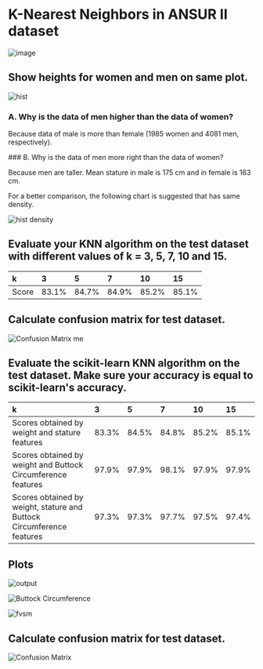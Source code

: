 # K-Nearest Neighbors in ANSUR II dataset

![image](https://github.com/MSaberian/PyLearnMachineLearning/assets/43343453/b9f91e36-21d7-4ca3-bccc-523767d7e567)


## Show heights for women and men on same plot.

![hist](https://github.com/MSaberian/PyLearnMachineLearning/assets/43343453/be5e483c-1433-4ec5-be9d-c745425284ec)

### A. Why is the data of men higher than the data of women?

Because data of male is more than female (1985 women and 4081 men, respectively).

#‌## B. Why is the data of men more right than the data of women?

Because men are taller. Mean stature in male is 175 cm and in female is 163 cm.

For a better comparison, the following chart is suggested that has same density.

![hist density](https://github.com/MSaberian/PyLearnMachineLearning/assets/43343453/b0054500-2d88-40c2-95fa-4aab952638e3)

## Evaluate your KNN algorithm on the test dataset with different values of k = 3, 5, 7, 10 and 15.

| k      | 3      | 5      | 7      | 10      | 15      |
| :---   | :----  | :----  | :----  | :----   | :----   |
| Score  | 83.1%  | 84.7%  | 84.9%  | 85.2%   | 85.1%   |

## Calculate confusion matrix for test dataset.

![Confusion Matrix me](https://github.com/MSaberian/PyLearnMachineLearning/assets/43343453/611b3ead-8e54-4248-8a29-d27fa0f6b810)

## Evaluate the scikit-learn KNN algorithm on the test dataset. Make sure your accuracy is equal to scikit-learn's accuracy.

| k                                                                      | 3      | 5      | 7      | 10      | 15      |
| :---                                                                   | :----  | :----  | :----  | :----   | :----   |
| Scores obtained by weight and stature features                         | 83.3%  | 84.5%  | 84.8%  | 85.2%   | 85.1%   |
| Scores obtained by weight and Buttock Circumference features           | 97.9%  | 97.9%  | 98.1%  | 97.9%   | 97.9%   |
| Scores obtained by weight, stature and Buttock Circumference features  | 97.3%  | 97.3%  | 97.7%  | 97.5%   | 97.4%   |

## Plots

![output](https://github.com/MSaberian/PyLearnMachineLearning/assets/43343453/079bc31b-b5a5-4763-9ad8-6a035ea14b20)

![Buttock Circumference](https://github.com/MSaberian/PyLearnMachineLearning/assets/43343453/6c10e892-d031-4253-8814-8ae25727178c)

![fvsm](https://github.com/MSaberian/PyLearnMachineLearning/assets/43343453/7506c9dc-b2e7-450c-a060-0ee816b87f15)


## Calculate confusion matrix for test dataset.

![Confusion Matrix](https://github.com/MSaberian/PyLearnMachineLearning/assets/43343453/f7d8693f-2d5b-4d11-9dda-01f4305076f6)

